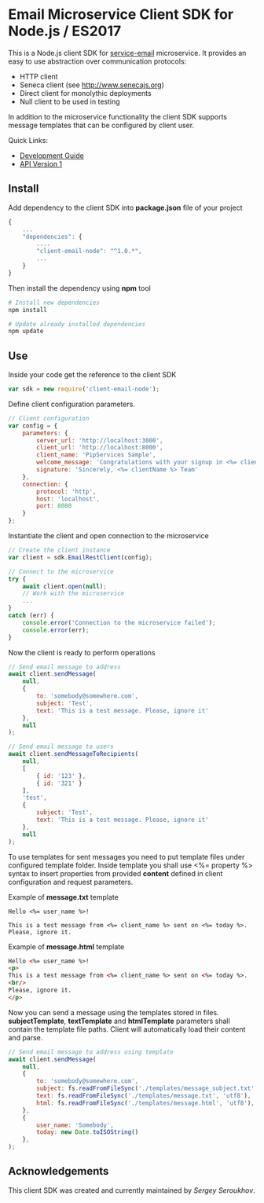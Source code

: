 # Email Microservice Client SDK for Node.js / ES2017

This is a Node.js client SDK for [service-email](https://github.com/pip-services-infrastructure2/service-email-node) microservice.
It provides an easy to use abstraction over communication protocols:

* HTTP client
* Seneca client (see http://www.senecajs.org)
* Direct client for monolythic deployments
* Null client to be used in testing

In addition to the microservice functionality the client SDK supports message templates 
that can be configured by client user. 

<a name="links"></a> Quick Links:

* [Development Guide](doc/Development.md)
* [API Version 1](doc/NodeClientApiV1.md)

## Install

Add dependency to the client SDK into **package.json** file of your project
```javascript
{
    ...
    "dependencies": {
        ....
        "client-email-node": "^1.0.*",
        ...
    }
}
```

Then install the dependency using **npm** tool
```bash
# Install new dependencies
npm install

# Update already installed dependencies
npm update
```

## Use

Inside your code get the reference to the client SDK
```javascript
var sdk = new require('client-email-node');
```

Define client configuration parameters.

```javascript
// Client configuration
var config = {
    parameters: {
        server_url: 'http://localhost:3000',
        client_url: 'http://localhost:8000',
        client_name: 'PipServices Sample',
        welcome_message: 'Congratulations with your signup in <%= clientName %>!',
        signature: 'Sincerely, <%= clientName %> Team'
    },
    connection: {
        protocol: 'http',
        host: 'localhost', 
        port: 8080
    }
};
```

Instantiate the client and open connection to the microservice
```javascript
// Create the client instance
var client = sdk.EmailRestClient(config);

// Connect to the microservice
try {
    await client.open(null);
    // Work with the microservice
    ...
}
catch (err) {
    console.error('Connection to the microservice failed');
    console.error(err);
}
```

Now the client is ready to perform operations
```javascript
// Send email message to address
await client.sendMessage(
    null,
    { 
        to: 'somebody@somewhere.com',
        subject: 'Test',
        text: 'This is a test message. Please, ignore it'
    },
    null
);
```

```javascript
// Send email message to users
await client.sendMessageToRecipients(
    null,
    [
        { id: '123' },
        { id: '321' }
    ],
    'test',
    { 
        subject: 'Test',
        text: 'This is a test message. Please, ignore it'
    },
    null
);
```

To use templates for sent messages you need to put template files
under configured template folder. Inside template you shall use &lt;%= property %&gt; syntax
to insert properties from provided **content** defined in client configuration and request parameters.

Example of **message.txt** template
```text
Hello <%= user_name %>!

This is a test message from <%= client_name %> sent on <%= today %>.
Please, ignore it.
```

Example of **message.html** template
```html
Hello <%= user_name %>!
<p>
This is a test message from <%= client_name %> sent on <%= today %>. 
<br/>
Please, ignore it.
</p>
```

Now you can send a message using the templates stored in files. 
**subjectTemplate**, **textTemplate** and **htmlTemplate** parameters shall contain the template file paths.
Client will automatically load their content and parse.

```javascript
// Send email message to address using template
await client.sendMessage(
    null,
    { 
        to: 'somebody@somewhere.com',
        subject: fs.readFromFileSync('./templates/message_subject.txt', 'utf8'),
        text: fs.readFromFileSync('./templates/message.txt', 'utf8'),
        html: fs.readFromFileSync('./templates/message.html', 'utf8'),
    },
    {
        user_name: 'Somebody',
        today: new Date.toISOString()
    },
);
```

## Acknowledgements

This client SDK was created and currently maintained by *Sergey Seroukhov*.

